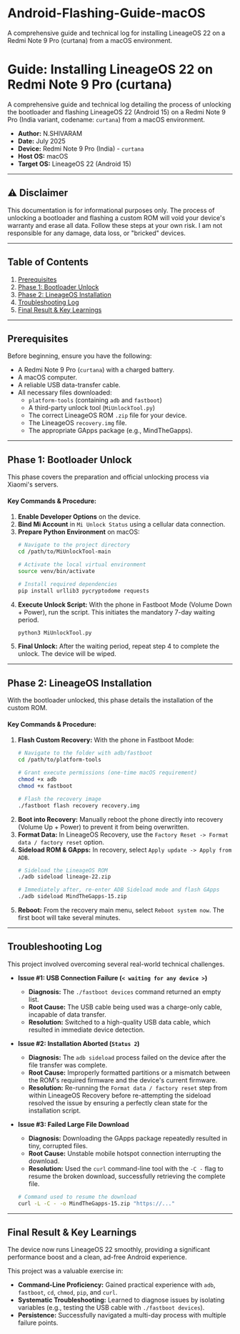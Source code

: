 # Android-Flashing-Guide-macOS
A comprehensive guide and technical log for installing LineageOS 22 on a Redmi Note 9 Pro (curtana) from a macOS environment.
# Guide: Installing LineageOS 22 on Redmi Note 9 Pro (curtana)

A comprehensive guide and technical log detailing the process of unlocking the bootloader and flashing LineageOS 22 (Android 15) on a Redmi Note 9 Pro (India variant, codename: `curtana`) from a macOS environment.

*   **Author:** N.SHIVARAM
*   **Date:** July 2025
*   **Device:** Redmi Note 9 Pro (India) - `curtana`
*   **Host OS:** macOS
*   **Target OS:** LineageOS 22 (Android 15)

---

## ⚠️ Disclaimer
This documentation is for informational purposes only. The process of unlocking a bootloader and flashing a custom ROM will void your device's warranty and erase all data. Follow these steps at your own risk. I am not responsible for any damage, data loss, or "bricked" devices.

---

## Table of Contents
1.  [Prerequisites](#prerequisites)
2.  [Phase 1: Bootloader Unlock](#phase-1-bootloader-unlock)
3.  [Phase 2: LineageOS Installation](#phase-2-lineageos-installation)
4.  [Troubleshooting Log](#troubleshooting-log)
5.  [Final Result & Key Learnings](#final-result--key-learnings)

---

## Prerequisites
Before beginning, ensure you have the following:
*   A Redmi Note 9 Pro (`curtana`) with a charged battery.
*   A macOS computer.
*   A reliable USB data-transfer cable.
*   All necessary files downloaded:
    *   `platform-tools` (containing `adb` and `fastboot`)
    *   A third-party unlock tool (`MiUnlockTool.py`)
    *   The correct LineageOS ROM `.zip` file for your device.
    *   The LineageOS `recovery.img` file.
    *   The appropriate GApps package (e.g., MindTheGapps).

---

## Phase 1: Bootloader Unlock
This phase covers the preparation and official unlocking process via Xiaomi's servers.

#### Key Commands & Procedure:
1.  **Enable Developer Options** on the device.
2.  **Bind Mi Account** in `Mi Unlock Status` using a cellular data connection.
3.  **Prepare Python Environment** on macOS:
    ```bash
    # Navigate to the project directory
    cd /path/to/MiUnlockTool-main

    # Activate the local virtual environment
    source venv/bin/activate

    # Install required dependencies
    pip install urllib3 pycryptodome requests
    ```
4.  **Execute Unlock Script:** With the phone in Fastboot Mode (Volume Down + Power), run the script. This initiates the mandatory 7-day waiting period.
    ```bash
    python3 MiUnlockTool.py
    ```
5.  **Final Unlock:** After the waiting period, repeat step 4 to complete the unlock. The device will be wiped.

---

## Phase 2: LineageOS Installation
With the bootloader unlocked, this phase details the installation of the custom ROM.

#### Key Commands & Procedure:
1.  **Flash Custom Recovery:** With the phone in Fastboot Mode:
    ```bash
    # Navigate to the folder with adb/fastboot
    cd /path/to/platform-tools

    # Grant execute permissions (one-time macOS requirement)
    chmod +x adb
    chmod +x fastboot

    # Flash the recovery image
    ./fastboot flash recovery recovery.img
    ```
2.  **Boot into Recovery:** Manually reboot the phone directly into recovery (Volume Up + Power) to prevent it from being overwritten.
3.  **Format Data:** In LineageOS Recovery, use the `Factory Reset -> Format data / factory reset` option.
4.  **Sideload ROM & GApps:** In recovery, select `Apply update -> Apply from ADB`.
    ```bash
    # Sideload the LineageOS ROM
    ./adb sideload lineage-22.zip

    # Immediately after, re-enter ADB Sideload mode and flash GApps
    ./adb sideload MindTheGapps-15.zip
    ```
5.  **Reboot:** From the recovery main menu, select `Reboot system now`. The first boot will take several minutes.

---

## Troubleshooting Log
This project involved overcoming several real-world technical challenges.

*   **Issue #1: USB Connection Failure (`< waiting for any device >`)**
    *   **Diagnosis:** The `./fastboot devices` command returned an empty list.
    *   **Root Cause:** The USB cable being used was a charge-only cable, incapable of data transfer.
    *   **Resolution:** Switched to a high-quality USB data cable, which resulted in immediate device detection.

*   **Issue #2: Installation Aborted (`Status 2`)**
    *   **Diagnosis:** The `adb sideload` process failed on the device after the file transfer was complete.
    *   **Root Cause:** Improperly formatted partitions or a mismatch between the ROM's required firmware and the device's current firmware.
    *   **Resolution:** Re-running the `Format data / factory reset` step from within LineageOS Recovery before re-attempting the sideload resolved the issue by ensuring a perfectly clean state for the installation script.

*   **Issue #3: Failed Large File Download**
    *   **Diagnosis:** Downloading the GApps package repeatedly resulted in tiny, corrupted files.
    *   **Root Cause:** Unstable mobile hotspot connection interrupting the download.
    *   **Resolution:** Used the `curl` command-line tool with the `-C -` flag to resume the broken download, successfully retrieving the complete file.
    ```bash
    # Command used to resume the download
    curl -L -C - -o MindTheGapps-15.zip "https://..."
    ```

---

## Final Result & Key Learnings
The device now runs LineageOS 22 smoothly, providing a significant performance boost and a clean, ad-free Android experience.

This project was a valuable exercise in:
*   **Command-Line Proficiency:** Gained practical experience with `adb`, `fastboot`, `cd`, `chmod`, `pip`, and `curl`.
*   **Systematic Troubleshooting:** Learned to diagnose issues by isolating variables (e.g., testing the USB cable with `./fastboot devices`).
*   **Persistence:** Successfully navigated a multi-day process with multiple failure points.
